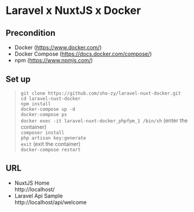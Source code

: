 # Laravel x NuxtJS x Docker
## Precondition
- Docker (https://www.docker.com/)  
- Docker Compose (https://docs.docker.com/compose/)  
- npm (https://www.npmjs.com/)  

## Set up
  > `git clone https://github.com/sho-zy/laravel-nuxt-docker.git`  
  > `cd laravel-nuxt-docker`  
  > `npm install`  
  > `docker-compose up -d`  
  > `docker-compose ps`  
  > `docker exec -it laravel-nuxt-docker_phpfpm_1 /bin/sh`  (enter the container)  
  > `composer install`  
  > `php artisan key:generate`  
  > `exit`    (exit the container)  
  > `docker-compose restart`  

## URL
- NuxtJS Home  
  http://localhost/  
- Laravel Api Sample  
  http://localhost/api/welcome
